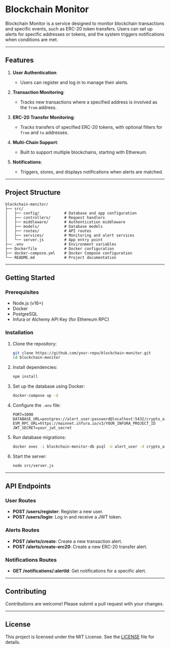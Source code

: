 # **Blockchain Monitor**

Blockchain Monitor is a service designed to monitor blockchain transactions and specific events, such as ERC-20 token transfers. Users can set up alerts for specific addresses or tokens, and the system triggers notifications when conditions are met.

---

## **Features**

1. **User Authentication**:
   - Users can register and log in to manage their alerts.

2. **Transaction Monitoring**:
   - Tracks new transactions where a specified address is involved as the `from` address.

3. **ERC-20 Transfer Monitoring**:
   - Tracks transfers of specified ERC-20 tokens, with optional filters for `from` and `to` addresses.

4. **Multi-Chain Support**:
   - Built to support multiple blockchains, starting with Ethereum.

5. **Notifications**:
   - Triggers, stores, and displays notifications when alerts are matched.

---

## **Project Structure**

```
blockchain-monitor/
├── src/
│   ├── config/           # Database and app configuration
│   ├── controllers/      # Request handlers
│   ├── middleware/       # Authentication middleware
│   ├── models/           # Database models
│   ├── routes/           # API routes
│   ├── services/         # Monitoring and alert services
│   └── server.js         # App entry point
├── .env                  # Environment variables
├── Dockerfile            # Docker configuration
├── docker-compose.yml    # Docker Compose configuration
└── README.md             # Project documentation
```

---

## **Getting Started**

### **Prerequisites**
- Node.js (v16+)
- Docker
- PostgreSQL
- Infura or Alchemy API Key (for Ethereum RPC)

### **Installation**
1. Clone the repository:
   ```bash
   git clone https://github.com/your-repo/blockchain-monitor.git
   cd blockchain-monitor
   ```

2. Install dependencies:
   ```bash
   npm install
   ```

3. Set up the database using Docker:
   ```bash
   docker-compose up -d
   ```

4. Configure the `.env` file:
   ```plaintext
   PORT=3000
   DATABASE_URL=postgres://alert_user:password@localhost:5432/crypto_alerts
   EVM_RPC_URL=https://mainnet.infura.io/v3/YOUR_INFURA_PROJECT_ID
   JWT_SECRET=your_jwt_secret
   ```

5. Run database migrations:
   ```bash
   docker exec -i blockchain-monitor-db psql -U alert_user -d crypto_alerts < src/config/db-init.sql
   ```

6. Start the server:
   ```bash
   node src/server.js
   ```

---

## **API Endpoints**

### **User Routes**
- **POST /users/register**: Register a new user.
- **POST /users/login**: Log in and receive a JWT token.

### **Alerts Routes**
- **POST /alerts/create**: Create a new transaction alert.
- **POST /alerts/create-erc20**: Create a new ERC-20 transfer alert.

### **Notifications Routes**
- **GET /notifications/:alertId**: Get notifications for a specific alert.

---

## **Contributing**

Contributions are welcome! Please submit a pull request with your changes.

---

## **License**

This project is licensed under the MIT License. See the [LICENSE](LICENSE) file for details.

